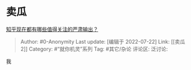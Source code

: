 # 卖瓜
[知乎现在都有哪些值得关注的严肃输出？](https://www.zhihu.com/question/267117521/answer/530506092)

> Author: #0-Anonymity
> Last update: [编辑于 2022-07-22]
> Link: [[卖瓜 2]]
> Category: #“就你机灵”系列
> Tag: #其它/杂论
> 评论区:
> 泛讨论:

我
